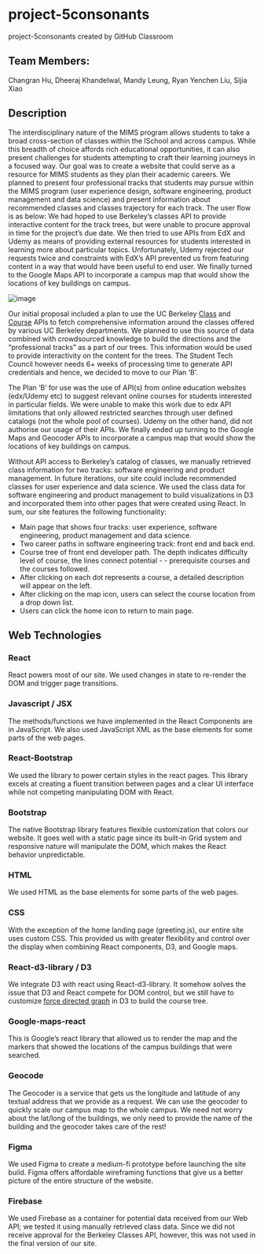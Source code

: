 # project-5consonants
project-5consonants created by GitHub Classroom

## Team Members: 
Changran Hu,
Dheeraj Khandelwal,
Mandy Leung,
Ryan Yenchen Liu,
Sijia Xiao

## Description
The interdisciplinary nature of the MIMS program allows students to take a broad cross-section of classes within the ISchool and across campus. While this breadth of choice affords rich educational opportunities, it can also present challenges for students attempting to craft their learning journeys in a focused way. Our goal was to create a website that could serve as a resource for MIMS students as they plan their academic careers. We planned to present four professional tracks that students may pursue within the MIMS program (user experience design, software engineering, product management and data science) and present information about recommended classes and classes trajectory for each track. The user flow is as below:
We had hoped to use Berkeley’s classes API to provide interactive content for the track trees, but were unable to procure approval in time for the project’s due date. We then tried to use APIs from EdX and Udemy as means of providing external resources for students interested in learning more about particular topics. Unfortunately, Udemy rejected our requests twice and constraints with EdX’s API prevented us from featuring content in a way that would have been  useful to end user. We finally turned to the Google Maps API to incorporate a campus map that would show the locations of key buildings on campus. 

![image](https://github.com/UCB-INFO-FRONTEND-WEBARCH/project-5consonants/blob/master/images/overview.png)


Our initial proposal included a plan to use the UC Berkeley [Class](https://api-central.berkeley.edu/api/45) and [Course](https://api-central.berkeley.edu/api/46) APIs to fetch comprehensive information around the classes offered by various UC Berkeley departments. We planned to use this source of data combined with crowdsourced knowledge to build the directions and the “professional tracks” as a part of our trees. This information would be used to provide interactivity on the content for the trees. The Student Tech Council however needs 6+ weeks of processing time to generate API credentials and hence, we decided to move to our Plan ‘B’.

The Plan ‘B’ for use was the use of API(s) from online education websites (edx/Udemy etc) to suggest relevant online courses for students interested in particular fields. We were unable to make this work due to edx API limitations that only allowed restricted searches through user defined catalogs (not the whole pool of courses). Udemy on the other hand, did not authorise our usage of their APIs. We finally ended up turning to the Google Maps and Geocoder APIs to incorporate a campus map that would show the locations of key buildings on campus. 

Without API access to Berkeley’s catalog of classes, we manually retrieved class information for two tracks: software engineering and product management. In future iterations, our site could include recommended classes for user experience and data science. We used the class data for software engineering and product management to build visualizations in D3 and incorporated them into other pages that were created using React. In sum, our site features the following functionality: 

  - Main page that shows four tracks: user experience, software engineering, product management and data science.
  - Two career paths in software engineering track: front end and back end.
  - Course tree of front end developer path. The depth indicates difficulty level of course, the lines connect potential   -   - prerequisite courses and the courses followed.
  - After clicking on each dot represents a course, a detailed description will appear on the left.
  - After clicking on the map icon, users can select the course location from a drop down list. 
  - Users can click the home icon to return to main page.



## Web Technologies

### React 
React powers most of our site. We used changes in state to re-render the DOM and trigger page transitions. 

### Javascript / JSX
The methods/functions we have implemented in the React Components are in JavaScript. We also used JavaScript XML as the base elements for some parts of the web pages.

### React-Bootstrap
We used the library to power certain styles in the react pages. This library excels at creating a fluent transition between pages and a clear UI interface while not competing manipulating DOM with React.

### Bootstrap
The native Bootstrap library features flexible customization that colors our website. It goes well with a static page since its built-in Grid system and responsive nature will manipulate the DOM, which makes the React behavior unpredictable.

### HTML
We used HTML as the base elements for some parts of the web pages.

### CSS
With the exception of the home landing page (greeting.js), our entire site uses custom CSS. This provided us with greater flexibility and control over the display when combining React components, D3, and Google maps.

### React-d3-library / D3
We integrate D3 with react using React-d3-library. It somehow solves the issue that D3 and React compete for DOM control, but we still have to customize [force directed graph](https://github.com/d3/d3-force) in D3 to build the course tree.

### Google-maps-react
This is Google’s react library that allowed us to render the map and the markers that showed the locations of the campus buildings that were searched. 

### Geocode
The Geocoder is a service that gets us the longitude and latitude of any textual address that we provide as a request. We can use the geocoder to quickly scale our campus map to the whole campus. We need not worry about the lat/long of the buildings, we only need to provide the name of the building and the geocoder takes care of the rest!

### Figma
We used Figma to create a medium-fi prototype before launching the site build. Figma offers affordable wireframing functions that give us a better picture of the entire structure of the website.

### Firebase
We used Firebase as a container for potential data received from our Web API; we tested it using manually retrieved class data. Since we did not receive approval for the Berkeley Classes API, however, this was not used in the final version of our site. 
